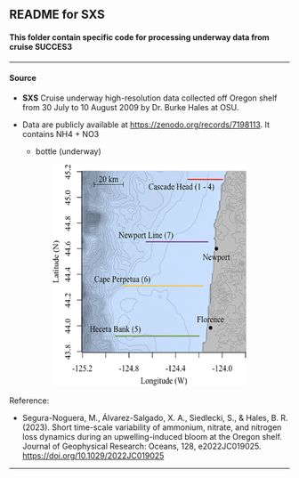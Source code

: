 ## README for SXS

#### This folder contain specific code for processing underway data from cruise SUCCES3 

---

#### Source

- **SXS** Cruise underway high-resolution data collected off Oregon shelf from 30 July to 10 August 2009 by Dr. Burke Hales at OSU.
- Data are publicly available at https://zenodo.org/records/7198113. It contains NH4 + NO3
  
   - bottle (underway)
 

<p align="center">
  <img src="https://github.com/Zhu-Yifan/LO_user/blob/master/obs/SXS/plot/sampling_map.jpg" alt="Figure 1. WOD)" width="350" height="400">
</p>

Reference:

- Segura-Noguera, M., Álvarez-Salgado, X. A., Siedlecki, S., & Hales, B. R. (2023). Short time-scale variability of ammonium, nitrate, and nitrogen loss dynamics during an upwelling-induced bloom at the Oregon shelf. Journal of Geophysical Research: Oceans, 128, e2022JC019025. https://doi.org/10.1029/2022JC019025

---

